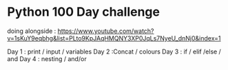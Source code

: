 # Python 100 Day challenge
doing alongside : https://www.youtube.com/watch?v=1sKuY9eqbhg&list=PLto9KpJAqHMQNY3XP0JqLs7NyeU_dnNj0&index=1
 
Day 1 : print /  input / variables
Day 2 :Concat / colours
Day 3 : if / elif /else / and 
Day 4 : nesting / and/or 
